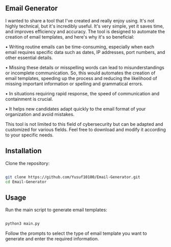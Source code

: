 ## Email Generator

I wanted to share a tool that I've created and really enjoy using. It's not highly technical, but it's incredibly useful. It's very simple, yet it saves time, and improves efficiency and accuracy. The tool is designed to automate the creation of email templates, and here's why it's so beneficial:

• Writing routine emails can be time-consuming, especially when each email requires specific data such as dates, IP addresses, port numbers, and other essential details.

• Missing these details or misspelling words can lead to misunderstandings or incomplete communication. So, this would  automates the creation of email templates, speeding up the process and reducing the likelihood of missing important information or spelling and grammatical errors.

• In situations requiring rapid response, the speed of communication and containment is crucial.

• It helps new candidates adapt quickly to the email format of your organization and avoid mistakes.
        
  This tool is not limited to this field of cybersecurity but can be adapted and customized for various fields. Feel free to download and modify it according to your specific needs.

## Installation

Clone the repository:

```bash

git clone https://github.com/Yusuf10100/Email-Generator.git
cd Email-Generator
```
## Usage

Run the main script to generate email templates:

```bash

python3 main.py
```
Follow the prompts to select the type of email template you want to generate and enter the required information.
